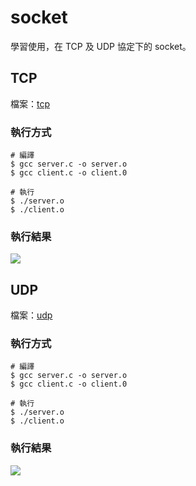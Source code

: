 # socket

學習使用，在 TCP 及 UDP 協定下的 socket。

## TCP

檔案：[tcp](https://github.com/YanHaoChen/Learning-C/tree/master/socket/tcp)

### 執行方式

```shell
# 編譯
$ gcc server.c -o server.o
$ gcc client.c -o client.0

# 執行
$ ./server.o
$ ./client.o
```

### 執行結果

![](https://github.com/YanHaoChen/Learning-C/blob/master/socket/tcp/result.png?raw=true)

## UDP

檔案：[udp](https://github.com/YanHaoChen/Learning-C/tree/master/socket/udp)

### 執行方式

```shell
# 編譯
$ gcc server.c -o server.o
$ gcc client.c -o client.0

# 執行
$ ./server.o
$ ./client.o
```

### 執行結果

![](https://github.com/YanHaoChen/Learning-C/blob/master/socket/udp/result.png?raw=true)